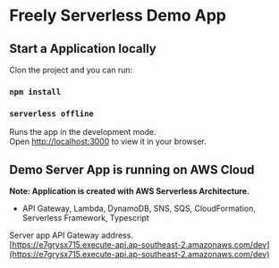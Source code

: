 # Freely Serverless Demo App


## Start a Application locally

Clon the project and you can run:

### `npm install`
### `serverless offline`

Runs the app in the development mode.\
Open [http://localhost:3000](http://localhost:3000) to view it in your browser.


## Demo Server App is running on AWS Cloud

**Note: Application is created with AWS Serverless Architecture.**
 - API Gateway, Lambda, DynamoDB, SNS, SQS, CloudFormation, Serverless Framework, Typescript

Server app API Gateway address.\
[https://e7grysx715.execute-api.ap-southeast-2.amazonaws.com/dev](https://e7grysx715.execute-api.ap-southeast-2.amazonaws.com/dev)
